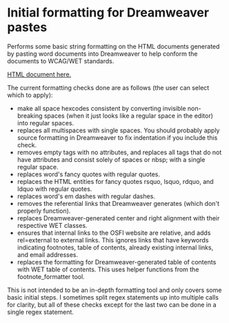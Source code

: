 # Initial formatting for Dreamweaver pastes
Performs some basic string formatting on the HTML documents generated by pasting word documents into Dreamweaver to help conform the documents to WCAG/WET standards.

[HTML document here.](basic_format.html)

The current formatting checks done are as follows (the user can select which to apply):
- make all space hexcodes consistent by converting invisible non-breaking spaces (when it just looks like a regular space in the editor) into regular spaces.
- replaces all multispaces with single spaces. You should probably apply source formatting in Dreamweaver to fix indentation if you include this check.
- removes empty tags with no attributes, and replaces all tags that do not have attributes and consist solely of spaces or nbsp; with a single regular space.
- replaces word's fancy quotes with regular quotes.
- replaces the HTML entities for fancy quotes rsquo, lsquo, rdquo, and ldquo with regular quotes.
- replaces word's em dashes with regular dashes.
- removes the referential links that Dreamweaver generates (which don't properly function).
- replaces Dreamweaver-generated center and right alignment with their respective WET classes.
- ensures that internal links to the OSFI website are relative, and adds rel=external to external links. This ignores links that have keywords indicating footnotes, table of contents, already existing internal links, and email addresses.
- replaces the formatting for Dreamweaver-generated table of contents with WET table of contents. This uses helper functions from the footnote_formatter tool.

This is not intended to be an in-depth formatting tool and only covers some basic initial steps. I sometimes split regex statements up into multiple calls for clarity, but all of these checks except for the last two can be done in a single regex statement.
